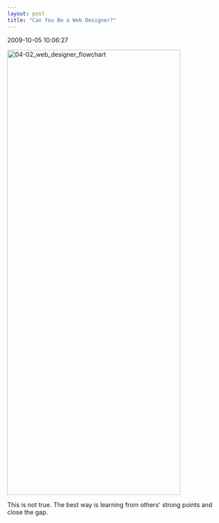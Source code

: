 ```yaml
---
layout: post
title: "Can You Be a Web Designer?"
---
```


<p class='meta'>2009-10-05 10:06:27</p>

<a href="http://www.freetofeel.com/2009/10/can-you-be-a-web-designer/04-02_web_designer_flowchart/" rel="attachment wp-att-201"><img src="http://www.freetofeel.com/wp-content/uploads/2009/10/04-02_web_designer_flowchart-398x1024.jpg" alt="04-02_web_designer_flowchart" title="04-02_web_designer_flowchart" width="398" height="1024" class="aligncenter size-large wp-image-201" /></a>

This is not true. The best way is learning from others' strong points and close the gap.